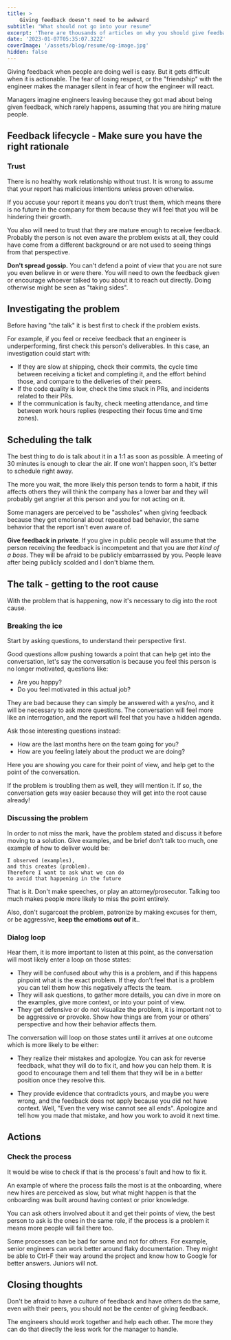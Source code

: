 ```yaml
---
title: >
    Giving feedback doesn't need to be awkward
subtitle: "What should not go into your resume"
excerpt: 'There are thousands of articles on why you should give feedback, here is how to actually give it.'
date: '2023-01-07T05:35:07.322Z'
coverImage: '/assets/blog/resume/og-image.jpg'
hidden: false
---
```


Giving feedback when people are doing well is easy. But it gets difficult when it is actionable. The fear of losing respect, or the "friendship" with the engineer makes the manager silent in fear of how the engineer will react.

Managers imagine engineers leaving because they got mad about being given feedback, which rarely happens, assuming that you are hiring mature people.

## Feedback lifecycle - Make sure you have the right rationale

### Trust 

There is no healthy work relationship without trust. It is wrong to assume that your report has malicious intentions unless proven otherwise.  

If you accuse your report it means you don't trust them, which means there is no future in the company for them because they will feel that you will be hindering their growth.

You also will need to trust that they are mature enough to receive feedback. Probably the person is not even aware the problem exists at all,  they could have come from a different background or are not used to seeing things from that perspective.

**Don't spread gossip.** You can't defend a point of view that you are not sure you even believe in or were there. You will need to own the feedback given or encourage whoever talked to you about it to reach out directly. Doing otherwise might be seen as "taking sides".

## Investigating the problem

Before having "the talk" it is best first to check if the problem exists.

For example, if you feel or receive feedback that an engineer is underperforming, first check this person's deliverables. In this case, an investigation could start with:

- If they are slow at shipping, check their commits, the cycle time between receiving a ticket and completing it, and the effort behind those, and compare to the deliveries of their peers.
- If the code quality is low, check the time stuck in PRs, and incidents related to their PRs.
- If the communication is faulty, check meeting attendance, and time between work hours replies (respecting their focus time and time zones).

## Scheduling the talk

The best thing to do is talk about it in a 1:1 as soon as possible. A meeting of 30 minutes is enough to clear the air. If one won't happen soon, it's better to schedule right away.

The more you wait, the more likely this person tends to form a habit, if this affects others they will think the company has a lower bar and they will probably get angrier at this person and you for not acting on it.

Some managers are perceived to be "assholes" when giving feedback because they get emotional about repeated bad behavior, the same behavior that the report isn't even aware of.

**Give feedback in private**. If you give in public people will assume that the person receiving the feedback is incompetent and that you are _that kind of a boss_. They will be afraid to be publicly embarrassed by you. People leave after being publicly scolded and I don't blame them.

## The talk - getting to the root cause

With the problem that is happening, now it's necessary to dig into the root cause.

### Breaking the ice

Start by asking questions, to understand their perspective first. 

Good questions allow pushing towards a point that can help get into the conversation, let's say the conversation is because you feel this person is no longer motivated, questions like:

- Are you happy?
- Do you feel motivated in this actual job?

They are bad because they can simply be answered with a yes/no, and it will be necessary to ask more questions. The conversation will feel more like an interrogation, and the report will feel that you have a hidden agenda.

Ask those interesting questions instead:

- How are the last months here on the team going for you?
- How are you feeling lately about the product we are doing?

Here you are showing you care for their point of view, and help get to the point of the conversation.

If the problem is troubling them as well, they will mention it. If so, the conversation gets way easier because they will get into the root cause already!

### Discussing the problem

In order to not miss the mark, have the problem stated and discuss it before moving to a solution. Give examples, and be brief don't talk too much, one example of how to deliver would be:

```
I observed (examples),
and this creates (problem).
Therefore I want to ask what we can do
to avoid that happening in the future
```

That is it. Don't make speeches, or play an attorney/prosecutor. Talking too much makes people more likely to miss the point entirely. 

Also, don't sugarcoat the problem, patronize by making excuses for them, or be aggressive, **keep the emotions out of it.**.

### Dialog loop

Hear them, it is more important to listen at this point, as the conversation will most likely enter a loop on those states:

- They will be confused about why this is a problem, and if this happens pinpoint what is the exact problem. If they don't feel that is a problem you can tell them how this negatively affects the team.
- They will ask questions, to gather more details, you can dive in more on the examples, give more context, or into your point of view.
- They get defensive or do not visualize the problem, it is important not to be aggressive or provoke. Show how things are from your or others' perspective and how their behavior affects them.

The conversation will loop on those states until it arrives at one outcome which is more likely to be either:

- They realize their mistakes and apologize. You can ask for reverse feedback, what they will do to fix it, and how you can help them. It is good to encourage them and tell them that they will be in a better position once they resolve this.

- They provide evidence that contradicts yours, and maybe you were wrong, and the feedback does not apply because you did not have context. Well, "Even the very wise cannot see all ends". Apologize and tell how you made that mistake, and how you work to avoid it next time.

## Actions

### Check the process

It would be wise to check if that is the process's fault and how to fix it.

An example of where the process fails the most is at the onboarding, where new hires are perceived as slow, but what might happen is that the onboarding was built around having context or prior knowledge.

You can ask others involved about it and get their points of view, the best person to ask is the ones in the same role, if the process is a problem it means more people will fail there too.

Some processes can be bad for some and not for others. For example, senior engineers can work better around flaky documentation. They might be able to Ctrl-F their way around the project and know how to Google for better answers. Juniors will not.

## Closing thoughts

Don't be afraid to have a culture of feedback and have others do the same, even with their peers, you should not be the center of giving feedback. 

The engineers should work together and help each other. The more they can do that directly the less work for the manager to handle.
